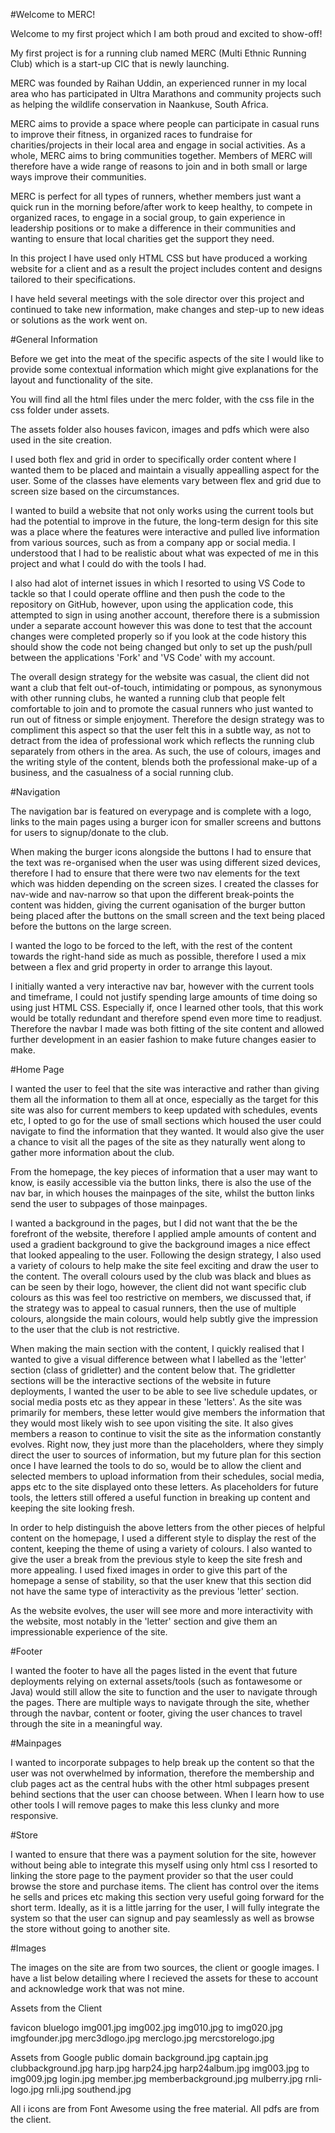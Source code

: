 #Welcome to MERC!

Welcome to my first project which I am both proud and excited to show-off!

My first project is for a running club named MERC (Multi Ethnic Running Club) which is a start-up CIC that is newly launching.

MERC was founded by Raihan Uddin, an experienced runner in my local area who has participated in Ultra Marathons and community projects such as helping the wildlife conservation in Naankuse, South Africa.

MERC aims to provide a space where people can participate in casual runs to improve their fitness, in organized races to fundraise for charities/projects in their local area and engage in social activities. As a whole, MERC aims to bring communities together. Members of MERC will therefore have a wide range of reasons to join and in both small or large ways improve their communities.

MERC is perfect for all types of runners, whether members just want a quick run in the morning before/after work to keep healthy, to compete in organized races, to engage in a social group, to gain experience in leadership positions or to make a difference in their communities and wanting to ensure that local charities get the support they need.

In this project I have used only HTML CSS but have produced a working website for a client and as a result the project includes content and designs tailored to their specifications.

I have held several meetings with the sole director over this project and continued to take new information, make changes and step-up to new ideas or solutions as the work went on.

#General Information

Before we get into the meat of the specific aspects of the site I would like to provide some contextual information which might give explanations for the layout and functionality of the site.

You will find all the html files under the merc folder, with the css file in the css folder under assets.

The assets folder also houses favicon, images and pdfs which were also used in the site creation.

I used both flex and grid in order to specifically order content where I wanted them to be placed and maintain a visually appealling aspect for the user. Some of the classes have elements vary between flex and grid due to screen size based on the circumstances.

I wanted to build a website that not only works using the current tools but had the potential to improve in the future, the long-term design for this site was a place where the features were interactive and pulled live information from various sources, such as from a company app or social media. I understood that I had to be realistic about what was expected of me in this project and what I could do with the tools I had.

I also had alot of internet issues in which I resorted to using VS Code to tackle so that I could operate offline and then push the code to the repository on GitHub, however, upon using the application code, this attempted to sign in using another account, therefore there is a submission under a separate account however this was done to test that the account changes were completed properly so if you look at the code history this should show the code not being changed but only to set up the push/pull between the applications 'Fork' and 'VS Code' with my account.

The overall design strategy for the website was casual, the client did not want a club that felt out-of-touch, intimidating or pompous, as synonymous with other running clubs, he wanted a running club that people felt comfortable to join and to promote the casual runners who just wanted to run out of fitness or simple enjoyment. Therefore the design strategy was to compliment this aspect so that the user felt this in a subtle way, as not to detract from the idea of professional work which reflects the running club separately from others in the area. As such, the use of colours, images and the writing style of the content, blends both the professional make-up of a business, and the casualness of a social running club.

#Navigation

The navigation bar is featured on everypage and is complete with a logo, links to the main pages using a burger icon for smaller screens and buttons for users to signup/donate to the club.

When making the burger icons alongside the buttons I had to ensure that the text was re-organised when the user was using different sized devices, therefore I had to ensure that there were two nav elements for the text which was hidden depending on the screen sizes. I created the classes for nav-wide and nav-narrow so that upon the different break-points the content was hidden, giving the current oganisation of the burger button being placed after the buttons on the small screen and the text being placed before the buttons on the large screen.

I wanted the logo to be forced to the left, with the rest of the content towards the right-hand side as much as possible, therefore I used a mix between a flex and grid property in order to arrange this layout.

I initially wanted a very interactive nav bar, however with the current tools and timeframe, I could not justify spending large amounts of time doing so using just HTML CSS. Especially if, once I learned other tools, that this work would be totally redundant and therefore spend even more time to readjust. Therefore the navbar I made was both fitting of the site content and allowed further development in an easier fashion to make future changes easier to make.

#Home Page

I wanted the user to feel that the site was interactive and rather than giving them all the information to them all at once, especially as the target for this site was also for current members to keep updated with schedules, events etc, I opted to go for the use of small sections which housed the user could navigate to find the information that they wanted. It would also give the user a chance to visit all the pages of the site as they naturally went along to gather more information about the club.

From the homepage, the key pieces of information that a user may want to know, is easily accessible via the button links, there is also the use of the nav bar, in which houses the mainpages of the site, whilst the button links send the user to subpages of those mainpages.

I wanted a background in the pages, but I did not want that the be the forefront of the website, therefore I applied ample amounts of content and used a gradient background to give the background images a nice effect that looked appealing to the user. Following the design strategy, I also used a variety of colours to help make the site feel exciting and draw the user to the content. The overall colours used by the club was black and blues as can be seen by their logo, however, the client did not want specific club colours as this was feel too restrictive on members, we discussed that, if the strategy was to appeal to casual runners, then the use of multiple colours, alongside the main colours, would help subtly give the impression to the user that the club is not restrictive.

When making the main section with the content, I quickly realised that I wanted to give a visual difference between what I labelled as the 'letter' section (class of gridletter) and the content below that. The gridletter sections will be the interactive sections of the website in future deployments, I wanted the user to be able to see live schedule updates, or social media posts etc as they appear in these 'letters'. As the site was primarily for members, these letter would give members the information that they would most likely wish to see upon visiting the site. It also gives members a reason to continue to visit the site as the information constantly evolves. Right now, they just more than the placeholders, where they simply direct the user to sources of information, but my future plan for this section once I have learned the tools to do so, would be to allow the client and selected members to upload information from their schedules, social media, apps etc to the site displayed onto these letters. As placeholders for future tools, the letters still offered a useful function in breaking up content and keeping the site looking fresh.

In order to help distinguish the above letters from the other pieces of helpful content on the homepage, I used a different style to display the rest of the content, keeping the theme of using a variety of colours. I also wanted to give the user a break from the previous style to keep the site fresh and more appealing. I used fixed images in order to give this part of the homepage a sense of stability, so that the user knew that this section did not have the same type of interactivity as the previous 'letter' section.

As the website evolves, the user will see more and more interactivity with the website, most notably in the 'letter' section and give them an impressionable experience of the site.

#Footer

I wanted the footer to have all the pages listed in the event that future deployments relying on external assets/tools (such as fontawesome or Java) would still allow the site to function and the user to navigate through the pages. There are multiple ways to navigate through the site, whether through the navbar, content or footer, giving the user chances to travel through the site in a meaningful way.

#Mainpages

I wanted to incorporate subpages to help break up the content so that the user was not overwhelmed by information, therefore the membership and club pages act as the central hubs with the other html subpages present behind sections that the user can choose between. When I learn how to use other tools I will remove pages to make this less clunky and more responsive.

#Store

I wanted to ensure that there was a payment solution for the site, however without being able to integrate this myself using only html css I resorted to linking the store page to the payment provider so that the user could browse the store and purchase items. The client has control over the items he sells and prices etc making this section very useful going forward for the short term. Ideally, as it is a little jarring for the user, I will fully integrate the system so that the user can signup and pay seamlessly as well as browse the store without going to another site.

#Images

The images on the site are from two sources, the client or google images. I have a list below detailing where I recieved the assets for these to account and acknowledge work that was not mine.

Assets from the Client

favicon
bluelogo
img001.jpg
img002.jpg
img010.jpg to img020.jpg
imgfounder.jpg
merc3dlogo.jpg
merclogo.jpg
mercstorelogo.jpg

Assets from Google public domain
background.jpg
captain.jpg
clubbackground.jpg
harp.jpg
harp24.jpg
harp24album.jpg
img003.jpg to img009.jpg
login.jpg
member.jpg
memberbackground.jpg
mulberry.jpg
rnli-logo.jpg
rnli.jpg
southend.jpg

All i icons are from Font Awesome using the free material.
All pdfs are from the client.